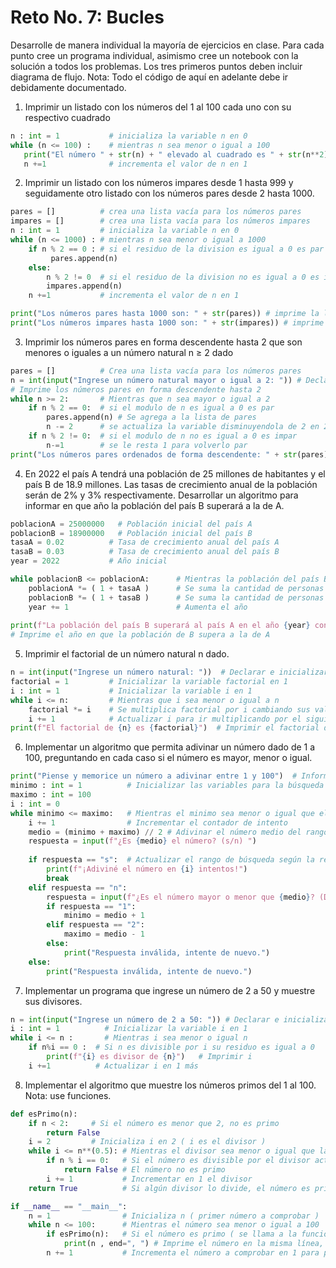 # Reto No. 7: Bucles
Desarrolle de manera individual la mayoría de ejercicios en clase. Para cada punto cree un programa individual, asimismo cree un notebook con la solución a todos los problemas. 
Los tres primeros puntos deben incluir diagrama de flujo.
Nota: Todo el código de aquí en adelante debe ir debidamente documentado.

1. Imprimir un listado con los números del 1 al 100 cada uno con su respectivo cuadrado


```python
n : int = 1           # inicializa la variable n en 0
while (n <= 100) :    # mientras n sea menor o igual a 100
   print("El número " + str(n) + " elevado al cuadrado es " + str(n**2) ) # imprime el resultado del cuadrado de n
   n +=1              # incrementa el valor de n en 1

```

   
2. Imprimir un listado con los números impares desde 1 hasta 999 y seguidamente otro listado con los números pares desde 2 hasta 1000.


```python
pares = []          # crea una lista vacía para los números pares
impares = []        # crea una lista vacía para los números impares
n : int = 1         # inicializa la variable n en 0
while (n <= 1000) : # mientras n sea menor o igual a 1000
    if n % 2 == 0 : # si el residuo de la division es igual a 0 es par
         pares.append(n)
    else:
        n % 2 != 0  # si el residuo de la division no es igual a 0 es impar
        impares.append(n)
    n +=1           # incrementa el valor de n en 1

print("Los números pares hasta 1000 son: " + str(pares)) # imprime la lista de pares
print("Los números impares hasta 1000 son: " + str(impares)) # imprime la lista de impares
```
   

3. Imprimir los números pares en forma descendente hasta 2 que son menores o iguales a un número natural n ≥ 2 dado


```python
pares = []          # Crea una lista vacía para los números pares
n = int(input("Ingrese un número natural mayor o igual a 2: ")) # Declara e inicializa variable con valor dado por el usuario
# Imprime los números pares en forma descendente hasta 2
while n >= 2:       # Mientras que n sea mayor o igual a 2
    if n % 2 == 0:  # si el modulo de n es igual a 0 es par
        pares.append(n) # Se agrega a la lista de pares
        n -= 2      # se actualiza la variable disminuyendola de 2 en 2
    if n % 2 != 0:  # si el modulo de n no es igual a 0 es impar
        n-=1        # se le resta 1 para volverlo par
print("Los números pares ordenados de forma descendente: " + str(pares)) # Imprime la lista pares en forma descendente hasta 2
```
   


4. En 2022 el país A tendrá una población de 25 millones de habitantes y el país B de 18.9 millones. Las tasas de crecimiento anual de la población serán de 2% y 3% respectivamente. Desarrollar un algoritmo para informar en que año la población del país B superará a la de A.


```python
poblacionA = 25000000   # Población inicial del país A
poblacionB = 18900000   # Población inicial del país B
tasaA = 0.02          # Tasa de crecimiento anual del país A
tasaB = 0.03          # Tasa de crecimiento anual del país B
year = 2022           # Año inicial

while poblacionB <= poblacionA:      # Mientras la población del país B sea menor o igual que A
    poblacionA *= ( 1 + tasaA )      # Se suma la cantidad de personas segun la tasa de crecimiento anual
    poblacionB *= ( 1 + tasaB )      # Se suma la cantidad de personas segun la tasa de crecimiento anual
    year += 1                        # Aumenta el año
    
print(f"La población del país B superará al país A en el año {year} con una población " + str( poblacionB ) + " Vs. una población de " + str( poblacionA ) + " del país A.") 
# Imprime el año en que la población de B supera a la de A
```
   


5. Imprimir el factorial de un número natural n dado.


```python
n = int(input("Ingrese un número natural: "))  # Declarar e inicializar con el valor dado por el usuario
factorial = 1         # Inicializar la variable factorial en 1
i : int = 1           # Inicializar la variable i en 1
while i <= n:         # Mientras que i sea menor o igual a n
    factorial *= i    # Se multiplica factorial por i cambiando sus valores con cada iteración
    i += 1            # Actualizar i para ir multiplicando por el siguiente numero
print(f"El factorial de {n} es {factorial}")  # Imprimir el factorial de n
```
   


6. Implementar un algoritmo que permita adivinar un número dado de 1 a 100, preguntando en cada caso si el número es mayor, menor o igual.


```python
print("Piense y memorice un número a adivinar entre 1 y 100")  # Información
minimo : int = 1          # Inicializar las variables para la búsqueda  
maximo : int = 100
i : int = 0
while minimo <= maximo:   # Mientras el minimo sea menor o igual que el maximo
    i += 1                # Incrementar el contador de intento
    medio = (minimo + maximo) // 2 # Adivinar el número medio del rango actual redondeado hacia abajo
    respuesta = input(f"¿Es {medio} el número? (s/n) ")
    
    if respuesta == "s":  # Actualizar el rango de búsqueda según la respuesta
        print(f"¡Adiviné el número en {i} intentos!")
        break
    elif respuesta == "n":
        respuesta = input(f"¿Es el número mayor o menor que {medio}? (Digite 1=Mayor o 2=Menor) ")
        if respuesta == "1":
            minimo = medio + 1
        elif respuesta == "2":
            maximo = medio - 1
        else:
            print("Respuesta inválida, intente de nuevo.")
    else:
        print("Respuesta inválida, intente de nuevo.")
```
   


7. Implementar un programa que ingrese un número de 2 a 50 y muestre sus divisores.


```python
n = int(input("Ingrese un número de 2 a 50: ")) # Declarar e inicializar con el valor dado por el usuario
i : int = 1          # Inicializar la variable i en 1
while i <= n :       # Mientras i sea menor o igual n
    if n%i == 0 :  # Si n es divisible por i su residuo es igual a 0
        print(f"{i} es divisor de {n}")   # Imprimir i
    i +=1          # Actualizar i en 1 más
```
   


8. Implementar el algoritmo que muestre los números primos del 1 al 100. Nota: use funciones.


```python
def esPrimo(n):
    if n < 2:     # Si el número es menor que 2, no es primo
        return False
    i = 2         # Inicializa i en 2 ( i es el divisor )
    while i <= n**(0.5): # Mientras el divisor sea menor o igual que la raíz cuadrada de n
        if n % i == 0:   # Si el número es divisible por el divisor actual
            return False # El número no es primo
        i += 1           # Incrementar en 1 el divisor
    return True          # Si algún divisor lo divide, el número es primo

if __name__ == "__main__":
    n = 1                # Inicializa n ( primer número a comprobar ) 
    while n <= 100:      # Mientras el número sea menor o igual a 100
        if esPrimo(n):   # Si el número es primo ( se llama a la funcion esPrimo)
            print(n , end=", ") # Imprime el número en la misma línea, separado por una coma
        n += 1           # Incrementa el número a comprobar en 1 para pasar al siguiente
```
   

